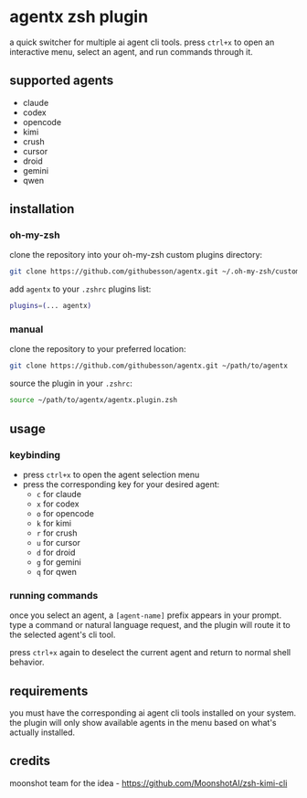 # agentx zsh plugin

a quick switcher for multiple ai agent cli tools. press `ctrl+x` to open an interactive menu, select an agent, and run commands through it.

## supported agents

- claude
- codex
- opencode
- kimi
- crush
- cursor
- droid
- gemini
- qwen

## installation

### oh-my-zsh

clone the repository into your oh-my-zsh custom plugins directory:

```bash
git clone https://github.com/githubesson/agentx.git ~/.oh-my-zsh/custom/plugins/agentx
```

add `agentx` to your `.zshrc` plugins list:

```bash
plugins=(... agentx)
```

### manual

clone the repository to your preferred location:

```bash
git clone https://github.com/githubesson/agentx.git ~/path/to/agentx
```

source the plugin in your `.zshrc`:

```bash
source ~/path/to/agentx/agentx.plugin.zsh
```

## usage

### keybinding

- press `ctrl+x` to open the agent selection menu
- press the corresponding key for your desired agent:
  - `c` for claude
  - `x` for codex
  - `o` for opencode
  - `k` for kimi
  - `r` for crush
  - `u` for cursor
  - `d` for droid
  - `g` for gemini
  - `q` for qwen

### running commands

once you select an agent, a `[agent-name]` prefix appears in your prompt. type a command or natural language request, and the plugin will route it to the selected agent's cli tool.

press `ctrl+x` again to deselect the current agent and return to normal shell behavior.

## requirements

you must have the corresponding ai agent cli tools installed on your system. the plugin will only show available agents in the menu based on what's actually installed.

## credits

moonshot team for the idea - https://github.com/MoonshotAI/zsh-kimi-cli
